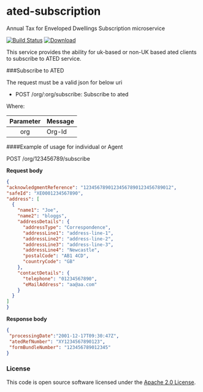 ated-subscription
=================

Annual Tax for Enveloped Dwellings Subscription microservice

[![Build Status](https://travis-ci.org/hmrc/ated-subscription.svg)](https://travis-ci.org/hmrc/ated-subscription) [ ![Download](https://api.bintray.com/packages/hmrc/releases/ated-subscription/images/download.svg) ](https://bintray.com/hmrc/releases/ated-subscription/_latestVersion)

This service provides the ability for uk-based or non-UK based ated clients to subscribe to ATED service.

###Subscribe to ATED

The request must be a valid json for below uri
- POST    /org/:org/subscribe: Subscribe to ated

Where:

| Parameter | Message    |
|:--------:|-------------|
|   org    | Org-Id |

####Example of usage for individual or Agent

 POST /org/123456789/subscribe

 **Request body**
 
  ```json
{
  "acknowledgmentReference": "12345678901234567890123456789012",
  "safeId": "XE0001234567890",
  "address": [
    {
      "name1": "Joe",
      "name2": "bloggs",
      "addressDetails": {
        "addressType": "Correspondence",
        "addressLine1": "address-line-1",
        "addressLine2": "address-line-2",
        "addressLine3": "address-line-3",
        "addressLine4": "Newcastle",
        "postalCode": "AB1 4CD",
        "countryCode": "GB"
      },
      "contactDetails": {
        "telephone": "01234567890",
        "eMailAddress": "aa@aa.com"
      }
    }
  ]
}
  ```
  **Response body**
 
  ```json
 {
   "processingDate":"2001-12-17T09:30:47Z",
   "atedRefNumber": "XY1234567890123",
   "formBundleNumber": "123456789012345"
 }
  ```

### License

This code is open source software licensed under the [Apache 2.0 License]("http://www.apache.org/licenses/LICENSE-2.0.html").


